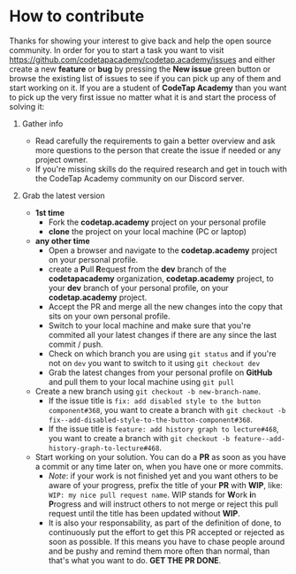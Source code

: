 # How to contribute

Thanks for showing your interest to give back and help the open source community. In order for you to start a task you want to visit https://github.com/codetapacademy/codetap.academy/issues and either create a new **feature** or **bug** by pressing the **New issue** green button or browse the existing list of issues to see if you can pick up any of them and start working on it. If you are a student of **CodeTap Academy** than you want to pick up the very first issue no matter what it is and start the process of solving it:

1. Gather info
    * Read carefully the requirements to gain a better overview and ask more questions to the person that create the issue if needed or any project owner.
    * If you're missing skills do the required research and get in touch with the CodeTap Academy community on our Discord server.
2. Grab the latest version
    
    * **1st time**
        * Fork the **codetap.academy** project on your personal profile
        * **clone** the project on your local machine (PC or laptop)
    * **any other time**
        * Open a browser and navigate to the **codetap.academy** project on your personal profile.
        * create a **P**ull **R**equest from the **dev** branch of the **codetapacademy** organization, **codetap.academy** project, to your **dev** branch of your personal profile, on your **codetap.academy** project. 
        * Accept the PR and merge all the new changes into the copy that sits on your own personal profile.
        * Switch to your local machine and make sure that you're commited all your latest changes if there are any since the last commit / push.
        * Check on which branch you are using `git status` and if you're not on `dev` you want to switch to it using `git checkout dev`
        * Grab the latest changes from your personal profile on **GitHub** and pull them to your local machine using `git pull`
    * Create a new branch using `git checkout -b new-branch-name`.
        * If the issue title is `fix: add disabled style to the button component#368`, you want to create a branch with `git checkout -b fix--add-disabled-style-to-the-button-component#368`.
        * If the issue title is `feature: add history graph to lecture#468`, you want to create a branch with `git checkout -b feature--add-history-graph-to-lecture#468`.
    * Start working on your solution. You can do a **PR** as soon as you have a commit or any time later on, when you have one or more commits.
        * _Note_: if your work is not finished yet and you want others to be aware of your progress, prefix the title of your **PR** with **WIP**, like: `WIP: my nice pull request name`. WIP stands for **W**ork **i**n **P**rogress and will instruct others to not merge or reject this pull request until the title has been updated without **WIP**.
        * It is also your responsability, as part of the definition of done, to continuously put the effort to get this PR accepted or rejected as soon as possible. If this means you have to chase people around and be pushy and remind them more often than normal, than that's what you want to do. **GET THE PR DONE**.
